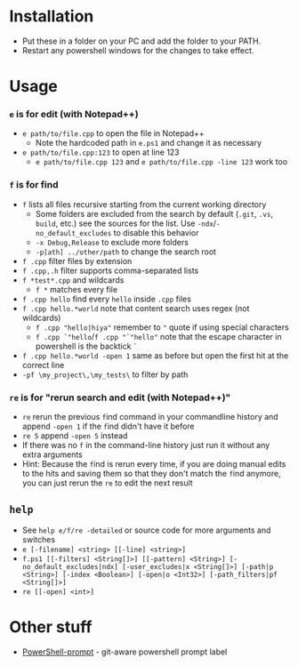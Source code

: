 # Installation
* Put these in a folder on your PC and add the folder to your PATH.
* Restart any powershell windows for the changes to take effect.

# Usage
### `e` is for edit (with Notepad++)
* `e path/to/file.cpp` to open the file in Notepad++
  * Note the hardcoded path in `e.ps1` and change it as necessary
* `e path/to/file.cpp:123` to open at line 123
  * `e path/to/file.cpp 123` and `e path/to/file.cpp -line 123` work too

### `f` is for find
* `f` lists all files recursive starting from the current working directory
  * Some folders are excluded from the search by default (`.git`, `.vs`, `build`, etc.) see the sources for the list. Use `-ndx`/`-no_default_excludes` to disable this behavior
  * `-x Debug,Release` to exclude more folders
  * `-p[ath] ../other/path` to change the search root
* `f .cpp` filter files by extension
* `f .cpp,.h` filter supports comma-separated lists
* `f *test*.cpp` and wildcards
  * `f *` matches every file
* `f .cpp hello` find every `hello` inside `.cpp` files
* `f .cpp hello.*world` note that content search uses regex (not wildcards)
  * `f .cpp "hello|hiya"` remember to `"` quote if using special characters
  * ``f .cpp `"hello``/``f .cpp "`"hello"`` note that the escape character in powershell is the backtick `` ` ``
* `f .cpp hello.*world -open 1` same as before but open the first hit at the correct line
* `-pf \my_project\,\my_tests\` to filter by path

### `re` is for "rerun search and edit (with Notepad++)"
* `re` rerun the previous `f`ind command in your commandline history and append `-open 1` if the `f`ind didn't have it before
* `re 5` append `-open 5` instead
* If there was no `f` in the command-line history just run it without any extra arguments
* Hint: Because the `f`ind is rerun every time, if you are doing manual edits to the hits and saving them so that they don't match the `f`ind anymore, you can just rerun the `re` to edit the next result

## `help`
* See `help e/f/re -detailed` or source code for more arguments and switches
* `e [-filename] <string> [[-line] <string>]`
* `f.ps1 [[-filters] <String[]>] [[-pattern] <String>] [-no_default_excludes|ndx] [-user_excludes|x <String[]>] [-path|p <String>] [-index <Boolean>] [-open|o <Int32>] [-path_filters|pf <String[]>]`
* `re [[-open] <int>]`

# Other stuff
 * [PowerShell-prompt](https://github.com/Raattis/PowerShell-prompt) - git-aware powershell prompt label
